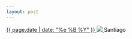 ```yaml
---
layout: post
---
```


<p>
  <a href="/107">
    <time>{{ page.date | date: "%e %B %Y" }}</time>
    <img src="https://s3.amazonaws.com/life.aaronjgreenberg.com/107.jpg">
  </a>
  Santiago
</p>

